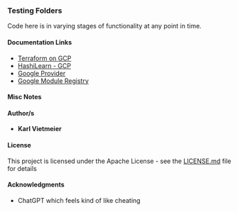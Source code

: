 ### Testing Folders

Code here is in varying stages of functionality at any point in time.

#### Documentation Links

- [Terraform on GCP](https://cloud.google.com/docs/terraform)
- [HashiLearn - GCP](https://developer.hashicorp.com/terraform/tutorials/gcp-get-started)
- [Google Provider](https://registry.terraform.io/providers/hashicorp/google/latest/docs)
- [Google Module Registry](https://registry.terraform.io/providers/hashicorp/google/latest)

#### Misc Notes

#### Author/s

- **Karl Vietmeier**

#### License

This project is licensed under the Apache License - see the [LICENSE.md](../../LICENSE.md) file for details

#### Acknowledgments

- ChatGPT which feels kind of like cheating
